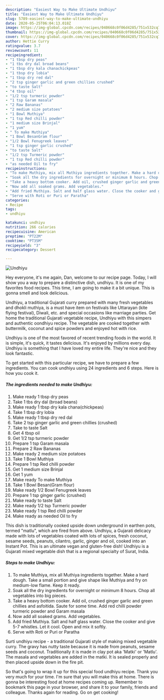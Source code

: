 ```yaml
---
description: "Easiest Way to Make Ultimate Undhiyu"
title: "Easiest Way to Make Ultimate Undhiyu"
slug: 5789-easiest-way-to-make-ultimate-undhiyu
date: 2020-05-25T06:04:13.018Z
image: https://img-global.cpcdn.com/recipes/040668c0f06d4285/751x532cq70/undhiyu-recipe-main-photo.jpg
thumbnail: https://img-global.cpcdn.com/recipes/040668c0f06d4285/751x532cq70/undhiyu-recipe-main-photo.jpg
cover: https://img-global.cpcdn.com/recipes/040668c0f06d4285/751x532cq70/undhiyu-recipe-main-photo.jpg
author: Hettie Curry
ratingvalue: 3.7
reviewcount: 11
recipeingredient:
- "1 tbsp dry peas"
- "1 tbs dry dal broad beans"
- "1 tbsp dry kala chanachickpeas"
- "1 tbsp dry lobia"
- "1 tbsp dry red dal"
- "2 tsp ginger garlic and green chillies crushed"
- "to taste Salt"
- "4 tbsp oil"
- "1/2 tsp turmeric powder"
- "1 tsp Garam masala"
- "2 Raw Bananas"
- "2 medium size potatoes"
- "1 Bowl Muthiya"
- "1 tsp Red chilli powder"
- "1 medium size Brinjal"
- "1 yum"
- " To make Muthiya"
- "1 Bowl BesanGram flour"
- "1/2 Bowl Fenugreek leaves"
- "1 tsp ginger garlic crushed"
- "to taste Salt"
- "1/2 tsp Turmeric powder"
- "1 tsp Red chilli powder"
- "as needed Oil to fry"
recipeinstructions:
- "To make Muthiya, mix all Muthiya ingredients together. Make a hard dough. Take a small portion and give shape like Muthiya and fry on medium-low flame. Keep it ready."
- "Soak all the dry ingredients for overnight or minimum 8 hours. Chop all vegetables into big pieces."
- "Take a heavy bottom cooker. Add oil, crushed ginger garlic and green chillies and asfoitida. Saute for some time. Add red chilli powder turmeric powder and Garam masala"
- "Now add all soaked grams. Add vegetables."
- "Add fried Muthiya. Salt and half glass water. Close the cooker and give 5-7 whistles. Let it cool. Open and mix it softly."
- "Serve with Roti or Puri or Paratha"
categories:
- Recipe
tags:
- undhiyu

katakunci: undhiyu 
nutrition: 266 calories
recipecuisine: American
preptime: "PT22M"
cooktime: "PT35M"
recipeyield: "3"
recipecategory: Dessert

---
```



![Undhiyu](https://img-global.cpcdn.com/recipes/040668c0f06d4285/751x532cq70/undhiyu-recipe-main-photo.jpg)

Hey everyone, it's me again, Dan, welcome to our recipe page. Today, I will show you a way to prepare a distinctive dish, undhiyu. It is one of my favorites food recipes. This time, I am going to make it a bit unique. This is gonna smell and look delicious.

Undhiyu, a traditional Gujarati curry prepared with many fresh vegetables and dhokli muthiya, is a must have item on festivals like Uttarayan (kite flying festival), Diwali, etc. and special occasions like marriage parties. Get home the traditional Gujarati vegetable recipe, Undhiyu with this simpers and authentic oondhiyu recipe. The vegetable are cooked together with buttermilk, coconut and spice powders and enjoyed hot with rice.

Undhiyu is one of the most favored of recent trending foods in the world. It is simple, it's quick, it tastes delicious. It's enjoyed by millions every day. Undhiyu is something that I have loved my entire life. They're nice and they look fantastic.


To get started with this particular recipe, we have to prepare a few ingredients. You can cook undhiyu using 24 ingredients and 6 steps. Here is how you cook it.

<!--inarticleads1-->

##### The ingredients needed to make Undhiyu:

1. Make ready 1 tbsp dry peas
1. Take 1 tbs dry dal (broad beans)
1. Make ready 1 tbsp dry kala chana(chickpeas)
1. Take 1 tbsp dry lobia
1. Make ready 1 tbsp dry red dal
1. Take 2 tsp ginger garlic and green chillies (crushed)
1. Take to taste Salt
1. Get 4 tbsp oil
1. Get 1/2 tsp turmeric powder
1. Prepare 1 tsp Garam masala
1. Prepare 2 Raw Bananas
1. Make ready 2 medium size potatoes
1. Take 1 Bowl Muthiya
1. Prepare 1 tsp Red chilli powder
1. Get 1 medium size Brinjal
1. Get 1 yum
1. Make ready  To make Muthiya
1. Take 1 Bowl Besan(Gram flour)
1. Make ready 1/2 Bowl Fenugreek leaves
1. Prepare 1 tsp ginger garlic (crushed)
1. Make ready to taste Salt
1. Make ready 1/2 tsp Turmeric powder
1. Make ready 1 tsp Red chilli powder
1. Make ready as needed Oil to fry


This dish is traditionally cooked upside down underground in earthen pots, termed &#34;matlu&#34;, which are fired from above. Undhiyu, a Gujarati delicacy made with lots of vegetables coated with lots of spices, fresh coconut, sesame seeds, peanuts, cilantro, garlic, ginger and oil, cooked into an Instant Pot. This is an ultimate vegan and gluten-free dish! Undhiyu is a Gujarati mixed vegetable dish that is a regional specialty of Surat, India. 

<!--inarticleads2-->

##### Steps to make Undhiyu:

1. To make Muthiya, mix all Muthiya ingredients together. Make a hard dough. Take a small portion and give shape like Muthiya and fry on medium-low flame. Keep it ready.
1. Soak all the dry ingredients for overnight or minimum 8 hours. Chop all vegetables into big pieces.
1. Take a heavy bottom cooker. Add oil, crushed ginger garlic and green chillies and asfoitida. Saute for some time. Add red chilli powder turmeric powder and Garam masala
1. Now add all soaked grams. Add vegetables.
1. Add fried Muthiya. Salt and half glass water. Close the cooker and give 5-7 whistles. Let it cool. Open and mix it softly.
1. Serve with Roti or Puri or Paratha


Surti undhiyu recipe - a traditional Gujarati style of making mixed vegetable curry. The gravy has nutty taste because it is made from peanuts, sesame seeds and coconut. Traditionally it is made in clay pot aka &#39;Matki&#39; or &#39;Matlu&#39;. The masala and vegetables are added in the matki. It is sealed properly and then placed upside down in the fire pit. 

So that's going to wrap it up for this special food undhiyu recipe. Thank you very much for your time. I'm sure that you will make this at home. There is gonna be interesting food at home recipes coming up. Remember to bookmark this page in your browser, and share it to your family, friends and colleague. Thanks again for reading. Go on get cooking!
